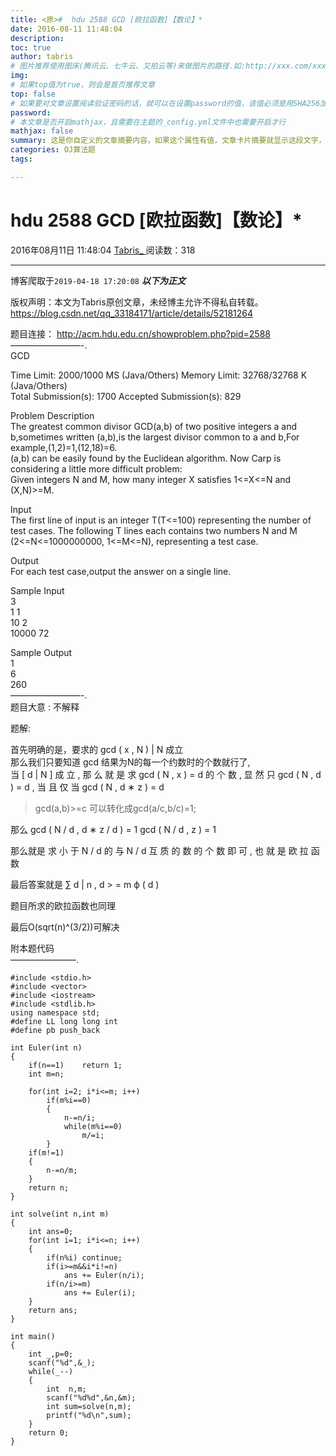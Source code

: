```yaml
---
title: <原>#  hdu 2588 GCD [欧拉函数]【数论】*
date: 2016-08-11 11:48:04
description:
toc: true
author: tabris
# 图片推荐使用图床(腾讯云、七牛云、又拍云等)来做图片的路径.如:http://xxx.com/xxx.jpg
img: 
# 如果top值为true，则会是首页推荐文章
top: false
# 如果要对文章设置阅读验证密码的话，就可以在设置password的值，该值必须是用SHA256加密后的密码，防止被他人识破
password: 
# 本文章是否开启mathjax，且需要在主题的_config.yml文件中也需要开启才行
mathjax: false
summary: 这是你自定义的文章摘要内容，如果这个属性有值，文章卡片摘要就显示这段文字，否则程序会自动截取文章的部分内容作为摘要
categories: OJ算法题
tags:

---
```





#  hdu 2588 GCD [欧拉函数]【数论】*

2016年08月11日 11:48:04  [ Tabris_ ](https://me.csdn.net/qq_33184171) 阅读数：318


--- 
 博客爬取于`2019-04-18 17:20:08`
***以下为正文***

版权声明：本文为Tabris原创文章，未经博主允许不得私自转载。
https://blog.csdn.net/qq_33184171/article/details/52181264

题目连接： [ http://acm.hdu.edu.cn/showproblem.php?pid=2588
](http://acm.hdu.edu.cn/showproblem.php?pid=2588)  
————————-.  
GCD

Time Limit: 2000/1000 MS (Java/Others) Memory Limit: 32768/32768 K
(Java/Others)  
Total Submission(s): 1700 Accepted Submission(s): 829

Problem Description  
The greatest common divisor GCD(a,b) of two positive integers a and
b,sometimes written (a,b),is the largest divisor common to a and b,For
example,(1,2)=1,(12,18)=6.  
(a,b) can be easily found by the Euclidean algorithm. Now Carp is considering
a little more difficult problem:  
Given integers N and M, how many integer X satisfies 1<=X<=N and (X,N)>=M.

Input  
The first line of input is an integer T(T<=100) representing the number of
test cases. The following T lines each contains two numbers N and M
(2<=N<=1000000000, 1<=M<=N), representing a test case.

Output  
For each test case,output the answer on a single line.

Sample Input  
3  
1 1  
10 2  
10000 72

Sample Output  
1  
6  
260  
————————-.  
题目大意 : 不解释

题解:

首先明确的是，要求的  gcd  (  x  ,  N  )  |  N  成立  
那么我们只要知道  gcd  结果为N的每一个约数时的个数就行了,  
当  [  d  |  N  ]  成  立  ,  那  么  就  是  求  gcd  (  N  ,  x  )  =  d  的  个  数  ,
显  然  只  gcd  (  N  ,  d  )  =  d  ,  当  且  仅  当  gcd  (  N  ,  d  ∗  z  )  =
d

> gcd(a,b)>=c 可以转化成gcd(a/c,b/c)=1;

那么  gcd  (  N  /  d  ,  d  ∗  z  /  d  )  =  1  gcd  (  N  /  d  ,  z  )  =  1

那么就是 求  小  于  N  /  d  的  与  N  /  d  互  质  的  数  的  个  数  即  可  ,  也  就  是  欧
拉  函  数

最后答案就是  ∑  d  |  n  ,  d  > =  m  ϕ  (  d  )

题目所求的欧拉函数也同理

最后O(sqrt(n)^(3/2))可解决

附本题代码  
———————–.

    
    
    #include <stdio.h>
    #include <vector>
    #include <iostream>
    #include <stdlib.h>
    using namespace std;
    #define LL long long int
    #define pb push_back
    
    int Euler(int n)
    {
        if(n==1)    return 1;
        int m=n;
    
        for(int i=2; i*i<=m; i++)
            if(m%i==0)
            {
                n-=n/i;
                while(m%i==0)
                    m/=i;
            }
        if(m!=1)
        {
            n-=n/m;
        }
        return n;
    }
    
    int solve(int n,int m)
    {
        int ans=0;
        for(int i=1; i*i<=n; i++)
        {
            if(n%i) continue;
            if(i>=m&&i*i!=n)
                ans += Euler(n/i);
            if(n/i>=m)
                ans += Euler(i);
        }
        return ans;
    }
    
    int main()
    {
        int _,p=0;
        scanf("%d",&_);
        while(_--)
        {
            int  n,m;
            scanf("%d%d",&n,&m);
            int sum=solve(n,m);
            printf("%d\n",sum);
        }
        return 0;
    }
    

